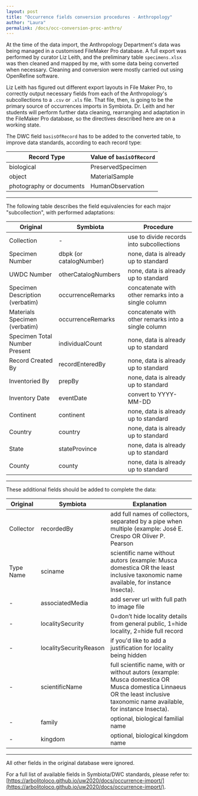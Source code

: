 ```yaml
---
layout: post
title: "Occurrence fields conversion procedures - Anthropology"
author: "Laura"
permalink: /docs/occ-conversion-proc-anthro/
---
```


At the time of the data import, the Anthropology Department's data was being managed in a customised FileMaker Pro database. A full export was performed by curator Liz Leith, and the preliminary table `specimens.xlsx` was then cleaned and mapped by me, with some data being converted when necessary. Cleaning and conversion were mostly carried out using OpenRefine software. 

Liz Leith has figured out different export layouts in File Maker Pro, to correctly output necessary fields from each of the Anthropology's subcollections to a `.csv` or `.xls` file. That file, then, is going to be the primary source of occurrences imports in Symbiota. Dr. Leith and her students will perform further data cleaning, rearranging and adaptation in the FileMaker Pro database, so the directives described here are on a working state.

The DWC field `basisOfRecord` has to be added to the converted table, to improve data standards, according to each record type:

Record Type              | Value of `basisOfRecord`
-------------------------|-------------------------
biological               | PreservedSpecimen
object                   | MaterialSample
photography or documents | HumanObservation
<hr>

The following table describes the field equivalencies for each major "subcollection", with performed adaptations:

Original   | Symbiota             | Procedure
-----------|----------------------|---------------------------------------------------------
Collection | - | use to divide records into subcollections
Specimen Number | dbpk (or catalogNumber) | none, data is already up to standard
UWDC Number | otherCatalogNumbers | none, data is already up to standard
Specimen Description (verbatim) | occurrenceRemarks | concatenate with other remarks into a single column
Materials Specimen (verbatim) | occurrenceRemarks | concatenate with other remarks into a single column
Specimen Total Number Present | individualCount | none, data is already up to standard
Record Created By | recordEnteredBy | none, data is already up to standard
Inventoried By | prepBy | none, data is already up to standard
Inventory Date | eventDate | convert to YYYY-MM-DD
Continent | continent | none, data is already up to standard
Country | country | none, data is already up to standard
State | stateProvince | none, data is already up to standard
County | county | none, data is already up to standard
---------------------------------------------------

These additional fields should be added to complete the data:

Original | Symbiota | Explanation
---------|----------|--------------
Collector | recordedBy | add full names of collectors, separated by a pipe when multiple (example: José E. Crespo OR Oliver P. Pearson | Anita K. Pearson)
Type Name | sciname | scientific name without autors (example: Musca domestica OR the least inclusive taxonomic name available, for instance Insecta).
- | associatedMedia | add server url with full path to image file
- | localitySecurity | 0=don’t hide locality details from general public, 1=hide locality, 2=hide full record
- | localitySecurityReason | if you'd like to add a justification for locality being hidden
- | scientificName | full scientific name, with or without autors (example: Musca domestica OR Musca domestica Linnaeus OR the least inclusive taxonomic name available, for instance Insecta).
- | family | optional, biological familial name
- | kingdom | optional, biological kingdom name
---------------------------------------------------

All other fields in the original database were ignored.

For a full list of available fields in Symbiota/DWC standards, please refer to: [https://arbolitoloco.github.io/uw2020/docs/occurrence-import/](https://arbolitoloco.github.io/uw2020/docs/occurrence-import/).